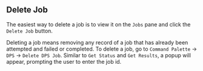 ## Delete Job

The easiest way to delete a job is to view it on the `Jobs` pane and click the `Delete Job` button.

Deleting a job means removing any record of a job that has already been attempted and failed or completed.  To delete a job, go to `Command Palette` -> `DPS` -> `Delete DPS Job`.  Similar to `Get Status` and `Get Results`, a popup will appear, prompting the user to enter the job id.